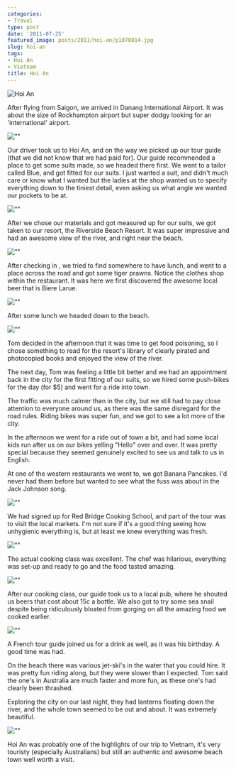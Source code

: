 ```yaml
---
categories:
- Travel
type: post
date: '2011-07-25'
featured_image: posts/2011/hoi-an/p1070814.jpg
slug: hoi-an
tags:
- Hoi An
- Vietnam
title: Hoi An
---
```


![Hoi An](p1070814.jpg)

After flying from Saigon, we arrived in Danang International Airport. It was about the size of Rockhampton airport but super dodgy looking for an 'international' airport.

![""](P1080057.jpg)

Our driver took us to Hoi An, and on the way we picked up our tour guide (that we did not know that we had paid for). Our guide recommended a place to get some suits made, so we headed there first. We went to a tailor called Blue, and got fitted for our suits. I just wanted a suit, and didn't much care or know what I wanted but the ladies at the shop wanted us to specify everything down to the tiniest detail, even asking us what angle we wanted our pockets to be at.

![""](P1080001.jpg)

After we chose our materials and got measured up for our suits, we got taken to our resort, the Riverside Beach Resort. It was super impressive and had an awesome view of the river, and right near the beach.

![""](P1070738.jpg)

After checking in , we tried to find somewhere to have lunch, and went to a place across the road and got some tiger prawns. Notice the clothes shop within the restaurant. It was here we first discovered the awesome local beer that is Biere Larue.

![""](P1070746.jpg)

After some lunch we headed down to the beach.

![""](P1070752.jpg)

Tom decided in the afternoon that it was time to get food poisoning, so I chose something to read for the resort's library of clearly pirated and photocopied books and enjoyed the view of the river.

The next day, Tom was feeling a little bit better and we had an appointment back in the city for the first fitting of our suits, so we hired some push-bikes for the day (for $5) and went for a ride into town.

The traffic was much calmer than in the city, but we still had to pay close attention to everyone around us, as there was the same disregard for the road rules. Riding bikes was super fun, and we got to see a lot more of the city.

In the afternoon we went for a ride out of town a bit, and had some local kids run after us on our bikes yelling "Hello" over and over. It was pretty special because they seemed genuinely excited to see us and talk to us in English.

At one of the western restaurants we went to, we got Banana Pancakes. I'd never had them before but wanted to see what the fuss was about in the Jack Johnson song.

![""](P1070799.jpg)

We had signed up for Red Bridge Cooking School, and part of the tour was to visit the local markets. I'm not sure if it's a good thing seeing how unhygienic everything is, but at least we knew everything was fresh.

![""](P1070833.jpg)

The actual cooking class was excellent. The chef was hilarious, everything was set-up and ready to go and the food tasted amazing.

![""](P1070908.jpg)

After our cooking class, our guide took us to a local pub, where he shouted us beers that cost about 15c a bottle. We also got to try some sea snail despite being ridiculously bloated from gorging on all the amazing food we cooked earlier.

![""](P1070986.jpg)

A French tour guide joined us for a drink as well, as it was his birthday. A good time was had.

On the beach there was various jet-ski's in the water that you could hire. It was pretty fun riding along, but they were slower than I expected. Tom said the one's in Australia are much faster and more fun, as these one's had clearly been thrashed.

Exploring the city on our last night, they had lanterns floating down the river, and the whole town seemed to be out and about. It was extremely beautiful.

![""](P1070815.jpg)

Hoi An was probably one of the highlights of our trip to Vietnam, it's very touristy (especially Australians) but still an authentic and awesome beach town well worth a visit.